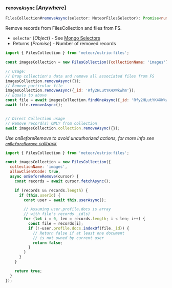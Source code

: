 ### `removeAsync` [*Anywhere*]

```ts
FilesCollection#removeAsync(selector: MeteorFilesSelector): Promise<number>
```

Remove records from FilesCollection and files from FS.

- `selector` {*Object*} - See [Mongo Selectors](http://docs.meteor.com/#selectors)
- Returns {*Promise<number>*} - Number of removed records

```js
import { FilesCollection } from 'meteor/ostrio:files';

const imagesCollection = new FilesCollection({collectionName: 'images'});

// Usage:
// Drop collection's data and remove all associated files from FS
imagesCollection.removeAsync({});
// Remove particular file
imagesCollection.removeAsync({_id: 'Rfy2HLutYK4XWkwhm'});
// Equals to above
const file = await imagesCollection.findOneAsync({_id: 'Rfy2HLutYK4XWkwhm'})
await file.removeAsync();


// Direct Collection usage
// Remove record(s) ONLY from collection
await imagesCollection.collection.removeAsync({});
```

*Use onBeforeRemove to avoid unauthorized actions, for more info see [`onBeforeRemove` callback](https://github.com/veliovgroup/Meteor-Files/blob/master/docs/constructor.md#use-onbeforeremove-to-avoid-unauthorized-remove)*

```js
import { FilesCollection } from 'meteor/ostrio:files';

const imagesCollection = new FilesCollection({
  collectionName: 'images',
  allowClientCode: true,
  async onBeforeRemove(cursor) {
    const records = await cursor.fetchAsync();

    if (records && records.length) {
      if (this.userId) {
        const user = await this.userAsync();

        // Assuming user.profile.docs is array
        // with file's records _id(s)
        for (let i = 0, len = records.length; i < len; i++) {
          const file = records[i];
          if (!~user.profile.docs.indexOf(file._id)) {
            // Return false if at least one document
            // is not owned by current user
            return false;
          }
        }
      }
    }

    return true;
  }
});
```
